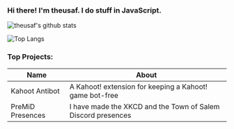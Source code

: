 ### Hi there! I'm theusaf. I do stuff in JavaScript.
![theusaf's github stats](https://github-readme-stats.vercel.app/api?username=theusaf&theme=algolia&count_private=true)

![Top Langs](https://github-readme-stats.vercel.app/api/top-langs/?username=theusaf&theme=algolia&count_private=true)

### Top Projects:
|Name|About|
|-|-|
|Kahoot Antibot|A Kahoot! extension for keeping a Kahoot! game bot-free|
|PreMiD Presences|I have made the XKCD and the Town of Salem Discord presences|
